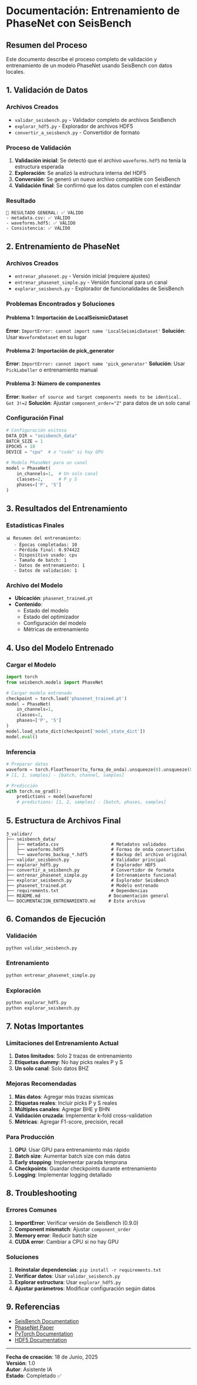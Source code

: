 # Documentación: Entrenamiento de PhaseNet con SeisBench

## Resumen del Proceso

Este documento describe el proceso completo de validación y entrenamiento de un modelo PhaseNet usando SeisBench con datos locales.

## 1. Validación de Datos

### Archivos Creados

- `validar_seisbench.py` - Validador completo de archivos SeisBench
- `explorar_hdf5.py` - Explorador de archivos HDF5
- `convertir_a_seisbench.py` - Convertidor de formato

### Proceso de Validación

1. **Validación inicial**: Se detectó que el archivo `waveforms.hdf5` no tenía la estructura esperada
2. **Exploración**: Se analizó la estructura interna del HDF5
3. **Conversión**: Se generó un nuevo archivo compatible con SeisBench
4. **Validación final**: Se confirmó que los datos cumplen con el estándar

### Resultado

```
🎯 RESULTADO GENERAL: ✅ VÁLIDO
- metadata.csv: ✅ VÁLIDO
- waveforms.hdf5: ✅ VÁLIDO
- Consistencia: ✅ VÁLIDO
```

## 2. Entrenamiento de PhaseNet

### Archivos Creados

- `entrenar_phasenet.py` - Versión inicial (requiere ajustes)
- `entrenar_phasenet_simple.py` - Versión funcional para un canal
- `explorar_seisbench.py` - Explorador de funcionalidades de SeisBench

### Problemas Encontrados y Soluciones

#### Problema 1: Importación de LocalSeismicDataset

**Error**: `ImportError: cannot import name 'LocalSeismicDataset'`
**Solución**: Usar `WaveformDataset` en su lugar

#### Problema 2: Importación de pick_generator

**Error**: `ImportError: cannot import name 'pick_generator'`
**Solución**: Usar `PickLabeller` o entrenamiento manual

#### Problema 3: Número de componentes

**Error**: `Number of source and target components needs to be identical. Got 3!=2`
**Solución**: Ajustar `component_order="Z"` para datos de un solo canal

### Configuración Final

```python
# Configuración exitosa
DATA_DIR = "seisbench_data"
BATCH_SIZE = 1
EPOCHS = 10
DEVICE = "cpu"  # o "cuda" si hay GPU

# Modelo PhaseNet para un canal
model = PhaseNet(
    in_channels=1,  # Un solo canal
    classes=2,      # P y S
    phases=['P', 'S']
)
```

## 3. Resultados del Entrenamiento

### Estadísticas Finales

```
📊 Resumen del entrenamiento:
   - Épocas completadas: 10
   - Pérdida final: 0.974422
   - Dispositivo usado: cpu
   - Tamaño de batch: 1
   - Datos de entrenamiento: 1
   - Datos de validación: 1
```

### Archivo del Modelo

- **Ubicación**: `phasenet_trained.pt`
- **Contenido**:
  - Estado del modelo
  - Estado del optimizador
  - Configuración del modelo
  - Métricas de entrenamiento

## 4. Uso del Modelo Entrenado

### Cargar el Modelo

```python
import torch
from seisbench.models import PhaseNet

# Cargar modelo entrenado
checkpoint = torch.load('phasenet_trained.pt')
model = PhaseNet(
    in_channels=1,
    classes=2,
    phases=['P', 'S']
)
model.load_state_dict(checkpoint['model_state_dict'])
model.eval()
```

### Inferencia

```python
# Preparar datos
waveform = torch.FloatTensor(tu_forma_de_onda).unsqueeze(0).unsqueeze(0)
# [1, 1, samples] - [batch, channel, samples]

# Predicción
with torch.no_grad():
    predictions = model(waveform)
    # predictions: [1, 2, samples] - [batch, phases, samples]
```

## 5. Estructura de Archivos Final

```
3_validar/
├── seisbench_data/
│   ├── metadata.csv                    # Metadatos validados
│   ├── waveforms.hdf5                  # Formas de onda convertidas
│   └── waveforms_backup_*.hdf5         # Backup del archivo original
├── validar_seisbench.py                # Validador principal
├── explorar_hdf5.py                    # Explorador HDF5
├── convertir_a_seisbench.py            # Convertidor de formato
├── entrenar_phasenet_simple.py         # Entrenamiento funcional
├── explorar_seisbench.py               # Explorador SeisBench
├── phasenet_trained.pt                 # Modelo entrenado
├── requirements.txt                    # Dependencias
├── README.md                          # Documentación general
└── DOCUMENTACION_ENTRENAMIENTO.md     # Este archivo
```

## 6. Comandos de Ejecución

### Validación

```bash
python validar_seisbench.py
```

### Entrenamiento

```bash
python entrenar_phasenet_simple.py
```

### Exploración

```bash
python explorar_hdf5.py
python explorar_seisbench.py
```

## 7. Notas Importantes

### Limitaciones del Entrenamiento Actual

1. **Datos limitados**: Solo 2 trazas de entrenamiento
2. **Etiquetas dummy**: No hay picks reales P y S
3. **Un solo canal**: Solo datos BHZ

### Mejoras Recomendadas

1. **Más datos**: Agregar más trazas sísmicas
2. **Etiquetas reales**: Incluir picks P y S reales
3. **Múltiples canales**: Agregar BHE y BHN
4. **Validación cruzada**: Implementar k-fold cross-validation
5. **Métricas**: Agregar F1-score, precisión, recall

### Para Producción

1. **GPU**: Usar GPU para entrenamiento más rápido
2. **Batch size**: Aumentar batch size con más datos
3. **Early stopping**: Implementar parada temprana
4. **Checkpoints**: Guardar checkpoints durante entrenamiento
5. **Logging**: Implementar logging detallado

## 8. Troubleshooting

### Errores Comunes

1. **ImportError**: Verificar versión de SeisBench (0.9.0)
2. **Component mismatch**: Ajustar `component_order`
3. **Memory error**: Reducir batch size
4. **CUDA error**: Cambiar a CPU si no hay GPU

### Soluciones

1. **Reinstalar dependencias**: `pip install -r requirements.txt`
2. **Verificar datos**: Usar `validar_seisbench.py`
3. **Explorar estructura**: Usar `explorar_hdf5.py`
4. **Ajustar parámetros**: Modificar configuración según datos

## 9. Referencias

- [SeisBench Documentation](https://github.com/seisbench/seisbench)
- [PhaseNet Paper](https://doi.org/10.1029/2018GL080595)
- [PyTorch Documentation](https://pytorch.org/docs/)
- [HDF5 Documentation](https://www.hdfgroup.org/solutions/hdf5/)

---

**Fecha de creación**: 18 de Junio, 2025  
**Versión**: 1.0  
**Autor**: Asistente IA  
**Estado**: Completado ✅

